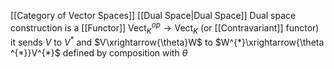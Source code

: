 [[Category of Vector Spaces]]
[[Dual Space|Dual Space]]
Dual space construction is a [[Functor]] $\mathrm{Vect}_{K}^{op}\to \mathrm{Vect}_{K}$ (or [[Contravariant]] functor)
it sends $V$ to $V^{*}$
and $V\xrightarrow{\theta}W$ to $W^{*}\xrightarrow{\theta ^{*}}V^{*}$
defined by composition with $\theta$